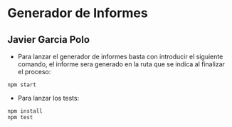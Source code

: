 # Generador de Informes
## Javier Garcia Polo

* Para lanzar el generador de informes basta con introducir el siguiente comando, el informe sera generado en la ruta que se indica al finalizar el proceso:

```
npm start
```

* Para lanzar los tests:
```
npm install
npm test
```

